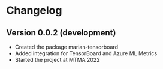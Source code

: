 # Changelog

## Version 0.0.2 (development)

- Created the package marian-tensorboard
- Added integration for TensorBoard and Azure ML Metrics
- Started the project at MTMA 2022
